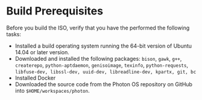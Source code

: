 # Build Prerequisites

Before you build the ISO, verify that you have the performed the following tasks:

* Installed a build operating system running the 64-bit version of Ubuntu 14.04 or later version.
* Downloaded and installed the following packages: `bison`, `gawk`, `g++`, `createrepo`, `python-aptdaemon`, `genisoimage`, `texinfo`, `python-requests`, `libfuse-dev, libssl-dev, uuid-dev, libreadline-dev, kpartx, git, bc`
* Installed Docker
* Downloaded the source code from the Photon OS repository on GitHub into `$HOME/workspaces/photon`.


